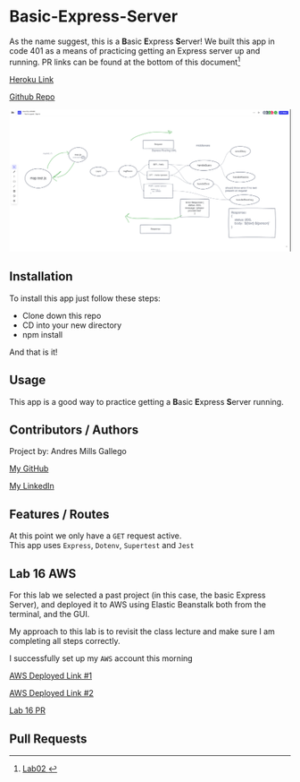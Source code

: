 # Basic-Express-Server

As the name suggest, this is a **B**asic **E**xpress **S**erver!
We built this app in code 401 as a means of practicing getting an Express server up and running.
PR links can be found at the bottom of this document[^1]

[Heroku Link](https://andres-basic-express-server.herokuapp.com/)

[Github Repo](https://github.com/AndresMillsGallego/basic-express-server)

![Class 02 UML](./assets/class-02-UML.png)

## Installation

To install this app just follow these steps:

- Clone down this repo
- CD into your new directory
- npm install

And that is it!

## Usage

This app is a good way to practice getting a **B**asic **E**xpress **S**erver running.

## Contributors / Authors

Project by: Andres Mills Gallego

[My GitHub](https://github.com/AndresMillsGallego)

[My LinkedIn](https://www.linkedin.com/in/andres-mills-gallego/)

## Features / Routes

At this point we only have a `GET` request active.  
This app uses `Express`, `Dotenv`, `Supertest` and `Jest`

## Lab 16 AWS

For this lab we selected a past project (in this case, the basic Express Server), and deployed it to AWS using Elastic Beanstalk both from the terminal, and the GUI.

My approach to this lab is to revisit the class lecture and make sure I am completing all steps correctly.  

I successfully set up my `AWS` account this morning

[AWS Deployed Link #1](http://basicexpress-env.eba-pmcggp27.us-west-2.elasticbeanstalk.com/)

[AWS Deployed Link #2](http://basic-express-cli-env.eba-ye7spjvv.us-west-2.elasticbeanstalk.com/)

[Lab 16 PR]()

## Pull Requests

[^1]: [Lab02 ](https://github.com/AndresMillsGallego/basic-express-server/pulls?q=is%3Apr+is%3Aclosed)




